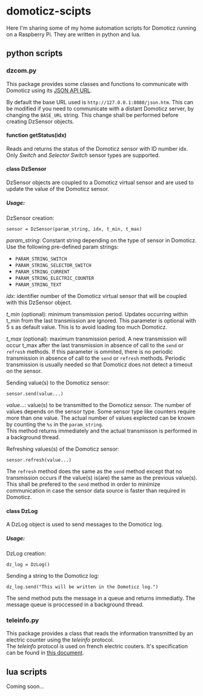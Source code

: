 # domoticz-scipts
Here I'm sharing some of my home automation scripts for Domoticz running on a Raspberry Pi. They are written in python and lua.

## python scripts

### dzcom.py
This package provides some classes and functions to communicate with Domoticz using its [JSON API URL][1].

By default the base URL used is `http://127.0.0.1:8080/json.htm`. This can be modified if you need to communicate with a distant Domoticz server, by changing the `BASE_URL` string. This change shall be performed before creating DzSensor objects.

#### function getStatus(idx)
Reads and returns the status of the Domoticz sensor with ID number idx.
Only *Switch* and *Selector Switch* sensor types are supported.

#### class DzSensor

DzSensor objects are coupled to a Domoticz virtual sensor and are used to update the value of the Domoticz sensor.

##### Usage:
DzSensor creation:
```
sensor = DzSensor(param_string, idx, t_min, t_max)
```

*param_string*: Constant string depending on the type of sensor in Domoticz. Use the following pre-defined param strings:  
* `PARAM_STRING_SWITCH`
* `PARAM_STRING_SELECTOR_SWITCH`
* `PARAM_STRING_CURRENT`
* `PARAM_STRING_ELECTRIC_COUNTER`
* `PARAM_STRING_TEXT`

*idx*: identifier number of the Domoticz virtual sensor that will be coupled with this DzSensor object.

*t_min* (optional): minimum transmission period. Updates occurring within t_min from the last transmission are ignored. This parameter is optional with 5 s as default value. This is to avoid loading too much Domoticz.

*t_max* (optional): maximum transmission period. A new transmission will occur t_max after the last transmission in absence of call to the `send` or `refresh` methods. If this parameter is ommited, there is no periodic transmission in absence of call to the `send` or `refresh` methods. Periodic transmission is usually needed so that Domoticz does not detect a timeout on the sensor.

Sending value(s) to the Domoticz sensor:
```
sensor.send(value...)
```

*value...*: value(s) to be transmitted to the Domoticz sensor. The number of values depends on the sensor type. Some sensor type like counters require more than one value.  The actual number of values explected can be known by counting the `%s` in the `param_string`.  
This method returns immediately and the actual transmisson is performed in a background thread.

Refreshing values(s) of the Domoticz sensor:
```
sensor.refresh(value...)
```

The `refresh` method does the same as the `send` method except that no transmission occurs if the value(s) is(are) the same as the previous value(s). This shall be prefered to the `send` method in order to minimize communication in case the sensor data source is faster than required in Domoticz.

#### class DzLog

A DzLog object is used to send messages to the Domoticz log.

##### Usage:
DzLog creation:
```
dz_log = DzLog()
```

Sending a string to the Domoticz log:
```
dz_log.send("This will be written in the Domoticz log.")
```

The send method puts the message in a queue and returns immediatly. The message queue is proccessed in a background thread.

### teleinfo.py
This package provides a class that reads the information transmitted by an electric counter using the *teleinfo* protocol.  
The *teleinfo* protocol is used on french electric couters. It's specification can be found in [this document][2].

## lua scripts
Coming soon...

[1]: https://www.domoticz.com/wiki/Domoticz_API/JSON_URL%27s
[2]: http://www.magdiblog.fr/wp-content/uploads/2014/09/ERDF-NOI-CPT_02E.pdf
